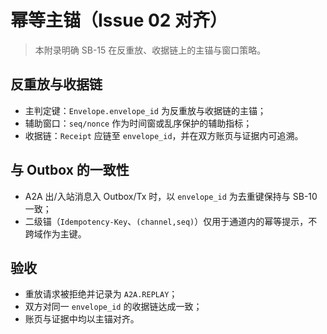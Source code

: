 # 幂等主锚（Issue 02 对齐）

> 本附录明确 SB-15 在反重放、收据链上的主锚与窗口策略。

## 反重放与收据链

- 主判定键：`Envelope.envelope_id` 为反重放与收据链的主锚；
- 辅助窗口：`seq/nonce` 作为时间窗或乱序保护的辅助指标；
- 收据链：`Receipt` 应链至 `envelope_id`，并在双方账页与证据内可追溯。

## 与 Outbox 的一致性

- A2A 出/入站消息入 Outbox/Tx 时，以 `envelope_id` 为去重键保持与 SB-10 一致；
- 二级锚（`Idempotency-Key`、`(channel,seq)`）仅用于通道内的幂等提示，不跨域作为主键。

## 验收

- 重放请求被拒绝并记录为 `A2A.REPLAY`；
- 双方对同一 `envelope_id` 的收据链达成一致；
- 账页与证据中均以主锚对齐。
